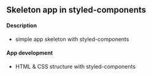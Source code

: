 ## Skeleton app in styled-components

#### Description
* simple app skeleton with styled-components

#### App development
* HTML & CSS structure with styled-components












